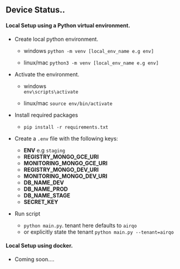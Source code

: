 ## Device Status..

#### Local Setup using a Python virtual environment.

- Create local python environment.

  - windows
    `python -m venv [local_env_name e.g env]`

  - linux/mac
    `python3 -m venv [local_env_name e.g env]`

- Activate the environment.

  - windows  
    `env\scripts\activate`

  - linux/mac
    `source env/bin/activate`

- Install required packages
  - `pip install -r requirements.txt`
- Create a `.env` file with the following keys:
  - **ENV** e.g `staging`
  - **REGISTRY_MONGO_GCE_URI**
  - **MONITORING_MONGO_GCE_URI**
  - **REGISTRY_MONGO_DEV_URI**
  - **MONITORING_MONGO_DEV_URI**
  - **DB_NAME_DEV**
  - **DB_NAME_PROD**
  - **DB_NAME_STAGE**
  - **SECRET_KEY**
- Run script
  - `python main.py`. tenant here defaults to `airqo`
  - or explicitly state the tenant `python main.py --tenant=airqo`

#### Local Setup using docker.

- Coming soon....
